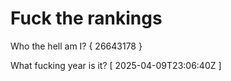 # Fuck the rankings

Who the hell am I?
{ 26643178 }

What fucking year is it?
[ 2025-04-09T23:06:40Z ]
